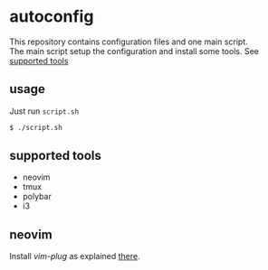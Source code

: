 # autoconfig
This repository contains configuration files and one main script.\
The main script setup the configuration and install some tools. See
[supported tools](#supported-tools)

## usage
Just run `script.sh`
```sh
$ ./script.sh
```

## supported tools
* neovim
* tmux
* polybar
* i3

## neovim
Install *vim-plug* as explained [there](https://github.com/junegunn/vim-plug#unix-linux).
